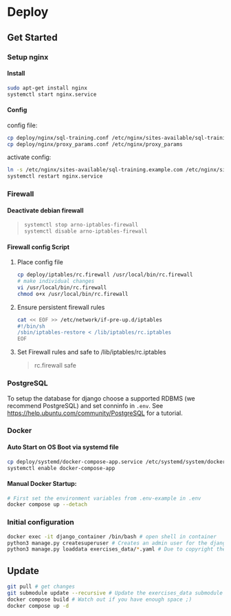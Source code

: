 <!--
SPDX-FileCopyrightText: 2023 2023, Nicolas Bota, Marcel Geiger, Florian Paul, Rajbir Singh, Niklas Sirch, Jan Swiridow, Duc Minh Vu, Mike Wegele

SPDX-License-Identifier: CC-BY-SA-4.0
-->

# Deploy

## Get Started

### Setup nginx

#### Install
```bash
sudo apt-get install nginx
systemctl start nginx.service
```

#### Config

config file:
```bash
cp deploy/nginx/sql-training.conf /etc/nginx/sites-available/sql-training.example.com
cp deploy/nginx/proxy_params.conf /etc/nginx/proxy_params
```

activate config:
```bash
ln -s /etc/nginx/sites-available/sql-training.example.com /etc/nginx/sites-enabled/
systemctl restart nginx.service
```

### Firewall

#### Deactivate debian firewall

> ```bash
> systemctl stop arno-iptables-firewall
> systemctl disable arno-iptables-firewall
> ```

#### Firewall config Script 

1. Place config file
   ```bash
   cp deploy/iptables/rc.firewall /usr/local/bin/rc.firewall
   # make individual changes
   vi /usr/local/bin/rc.firewall
   chmod o+x /usr/local/bin/rc.firewall
   ```

2. Ensure persistent firewall rules
   ```bash
   cat << EOF >> /etc/network/if-pre-up.d/iptables
   #!/bin/sh
   /sbin/iptables-restore < /lib/iptables/rc.iptables
   EOF
   ```

3. Set Firewall rules and safe to /lib/iptables/rc.iptables

   > rc.firewall safe

### PostgreSQL

To setup the database for django choose a supported RDBMS (we recommend PostgreSQL) and set conninfo in `.env`.
See https://help.ubuntu.com/community/PostgreSQL for a tutorial.

### Docker

#### Auto Start on OS Boot via systemd file

```bash
cp deploy/systemd/docker-compose-app.service /etc/systemd/system/docker-compose-app.service
systemctl enable docker-compose-app
```

#### Manual Docker Startup:

```bash
# First set the environment variables from .env-example in .env
docker compose up --detach
```

### Initial configuration

```bash
docker exec -it django_container /bin/bash # open shell in container
python3 manage.py createsuperuser # Creates an admin user for the django admin page
python3 manage.py loaddata exercises_data/*.yaml # Due to copyright the exercises are not provided
```

## Update

```bash
git pull # get changes
git submodule update --recursive # Update the exercises_data submodule if you are part of THA
docker compose build # Watch out if you have enough space ;)
docker compose up -d
```
